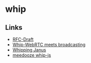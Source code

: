 # whip

## Links

* [RFC-Draft](https://datatracker.ietf.org/doc/html/draft-ietf-wish-whip)
* [Whip-WebRTC meets broadcasting](https://medooze.medium.com/whip-webrtc-meets-the-broadcasting-world-86772eba8ae7)
* [Whipping Janus](https://www.meetecho.com/blog/whip-janus/)
* [meedooze whip-js](https://github.com/medooze/whip-js)
